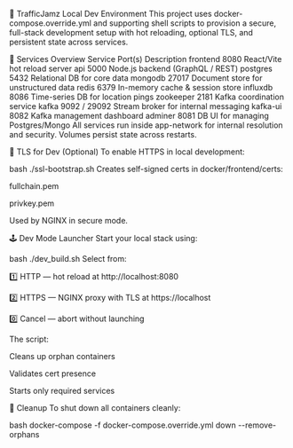 🧰 TrafficJamz Local Dev Environment
This project uses docker-compose.override.yml and supporting shell scripts to provision a secure, full-stack development setup with hot reloading, optional TLS, and persistent state across services.

🚀 Services Overview
Service	Port(s)	Description
frontend	8080	React/Vite hot reload server
api	5000	Node.js backend (GraphQL / REST)
postgres	5432	Relational DB for core data
mongodb	27017	Document store for unstructured data
redis	6379	In-memory cache & session store
influxdb	8086	Time-series DB for location pings
zookeeper	2181	Kafka coordination service
kafka	9092 / 29092	Stream broker for internal messaging
kafka-ui	8082	Kafka management dashboard
adminer	8081	DB UI for managing Postgres/Mongo
All services run inside app-network for internal resolution and security. Volumes persist state across restarts.

🔐 TLS for Dev (Optional)
To enable HTTPS in local development:

bash
./ssl-bootstrap.sh
Creates self-signed certs in docker/frontend/certs:

fullchain.pem

privkey.pem

Used by NGINX in secure mode.

🕹️ Dev Mode Launcher
Start your local stack using:

bash
./dev_build.sh
Select from:

1️⃣ HTTP — hot reload at http://localhost:8080

2️⃣ HTTPS — NGINX proxy with TLS at https://localhost

0️⃣ Cancel — abort without launching

The script:

Cleans up orphan containers

Validates cert presence

Starts only required services

🧼 Cleanup
To shut down all containers cleanly:

bash
docker-compose -f docker-compose.override.yml down --remove-orphans